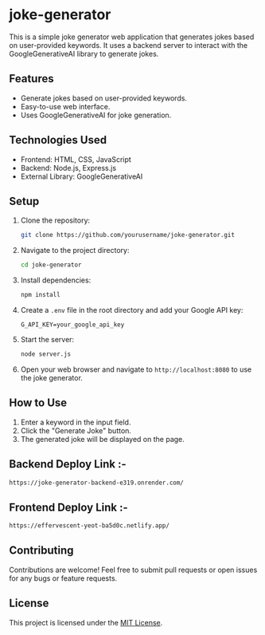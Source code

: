 # joke-generator

This is a simple joke generator web application that generates jokes based on user-provided keywords. It uses a backend server to interact with the GoogleGenerativeAI library to generate jokes.

## Features

- Generate jokes based on user-provided keywords.
- Easy-to-use web interface.
- Uses GoogleGenerativeAI for joke generation.

## Technologies Used

- Frontend: HTML, CSS, JavaScript
- Backend: Node.js, Express.js
- External Library: GoogleGenerativeAI

## Setup

1. Clone the repository:

    ```bash
    git clone https://github.com/yourusername/joke-generator.git
    ```

2. Navigate to the project directory:

    ```bash
    cd joke-generator
    ```

3. Install dependencies:

    ```bash
    npm install
    ```

4. Create a `.env` file in the root directory and add your Google API key:

    ```env
    G_API_KEY=your_google_api_key
    ```

5. Start the server:

    ```bash
    node server.js
    ```

6. Open your web browser and navigate to `http://localhost:8080` to use the joke generator.

## How to Use

1. Enter a keyword in the input field.
2. Click the "Generate Joke" button.
3. The generated joke will be displayed on the page.
## Backend Deploy Link :- 
```bash
https://joke-generator-backend-e319.onrender.com/
```
## Frontend Deploy Link :-
```bash
https://effervescent-yeot-ba5d0c.netlify.app/
```
## Contributing

Contributions are welcome! Feel free to submit pull requests or open issues for any bugs or feature requests.

## License

This project is licensed under the [MIT License](LICENSE).
